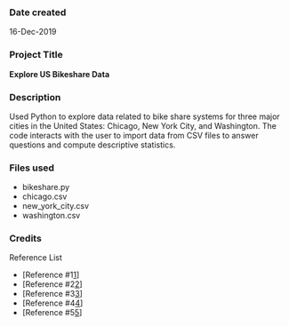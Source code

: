 ### Date created
16-Dec-2019

### Project Title
**Explore US Bikeshare Data**

### Description
Used Python to explore data related to bike share systems for three major cities in the United States: Chicago, New York City, and Washington. The code interacts with the user to import data from CSV files to answer questions and  compute descriptive statistics. 

### Files used
* bikeshare.py
* chicago.csv
* new_york_city.csv
* washington.csv

### Credits
Reference List
* [Reference #1[1]]
* [Reference #2[2]]
* [Reference #3[3]]
* [Reference #4[4]]
* [Reference #5[5]]

[1]: https://docs.scipy.org/doc/numpy/reference/index.html "scripy.org reference index"
[2]: https://pandas.pydata.org/pandas-docs/stable/reference/api/pandas.DataFrame.mode.html "pydata.org pandas data frame"
[3]: https://realpython.com/python-keyerror/ "realpython.com keyerror"
[4]: https://pandas.pydata.org/pandas-docs/stable/reference/api/pandas.to_datetime.html "pydata.org pandas date to time"
[5]: https://knowledge.udacity.com/questions/ "udacity knowledge base"

